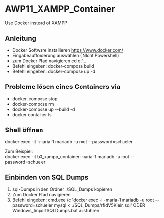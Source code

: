 # AWP11_XAMPP_Container
Use Docker instead of XAMPP 

## Anleitung
- Docker Software installieren https://www.docker.com/
- Eingabeaufforderung auswählen (!NIcht Powershell)
- zum Docker Pfad navigieren cd c:/...
- Befehl eingeben: docker-compose build
- Befehl eingeben: docker-compose up -d

## Probleme lösen eines Containers via
- docker-compose stop
- docker-compose rm 
- docker-compose up --build -d
- docker container ls

## Shell öffnen
docker exec -it <CONTAINERNAME>-maria-1 mariadb -u root --password=schueler  <br>

Zum Beispiel:  <br>
docker exec -it b3_xampp_container-maria-1 mariadb -u root --password=schueler


## Einbinden von SQL Dumps
1. sql-Dumps in den Ordner ./SQL_Dumps kopieren
2. Zum Docker Pfad navigieren
3. Befehl eingeben:
    cmd.exe /c 'docker exec -i <CONTAINERNAME>-maria-1 mariadb -u root --password=schueler mysql < ./SQL_Dumps/rfidV5Klein.sql'
    ODER
    Windows_ImportSQLDumps.bat ausführen

